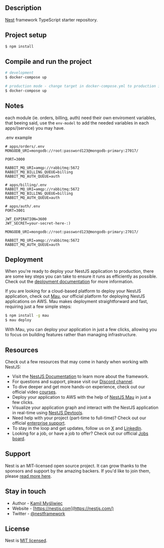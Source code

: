 ## Description

[Nest](https://github.com/nestjs/nest) framework TypeScript starter repository.

## Project setup

```bash
$ npm install
```

## Compile and run the project

```bash
# development
$ docker-compose up

# production mode - change target in docker-compose.yml to production intead of development
$ docker-compose up
```

## Notes

each module (ie. orders, billing, auth) need their own enviroment variables, that beeing said, use the `env-model` to add the needed variables in each apps/(service) you may have.

.env example

```
# apps/orders/.env
MONGODB_URI=mongodb://root:password123@mongodb-primary:27017/

PORT=3000

RABBIT_MQ_URI=amqp://rabbitmq:5672
RABBIT_MQ_BILLING_QUEUE=billing
RABBIT_MQ_AUTH_QUEUE=auth

# apps/billing/.env
RABBIT_MQ_URI=amqp://rabbitmq:5672
RABBIT_MQ_BILLING_QUEUE=billing
RABBIT_MQ_AUTH_QUEUE=auth

# apps/auth/.env
PORT=3001

JWT_EXPIRATION=3600
JWT_SECRET=your-secret-here-:)

MONGODB_URI=mongodb://root:password123@mongodb-primary:27017/

RABBIT_MQ_URI=amqp://rabbitmq:5672
RABBIT_MQ_AUTH_QUEUE=auth
```

## Deployment

When you're ready to deploy your NestJS application to production, there are some key steps you can take to ensure it runs as efficiently as possible. Check out the [deployment documentation](https://docs.nestjs.com/deployment) for more information.

If you are looking for a cloud-based platform to deploy your NestJS application, check out [Mau](https://mau.nestjs.com), our official platform for deploying NestJS applications on AWS. Mau makes deployment straightforward and fast, requiring just a few simple steps:

```bash
$ npm install -g mau
$ mau deploy
```

With Mau, you can deploy your application in just a few clicks, allowing you to focus on building features rather than managing infrastructure.

## Resources

Check out a few resources that may come in handy when working with NestJS:

- Visit the [NestJS Documentation](https://docs.nestjs.com) to learn more about the framework.
- For questions and support, please visit our [Discord channel](https://discord.gg/G7Qnnhy).
- To dive deeper and get more hands-on experience, check out our official video [courses](https://courses.nestjs.com/).
- Deploy your application to AWS with the help of [NestJS Mau](https://mau.nestjs.com) in just a few clicks.
- Visualize your application graph and interact with the NestJS application in real-time using [NestJS Devtools](https://devtools.nestjs.com).
- Need help with your project (part-time to full-time)? Check out our official [enterprise support](https://enterprise.nestjs.com).
- To stay in the loop and get updates, follow us on [X](https://x.com/nestframework) and [LinkedIn](https://linkedin.com/company/nestjs).
- Looking for a job, or have a job to offer? Check out our official [Jobs board](https://jobs.nestjs.com).

## Support

Nest is an MIT-licensed open source project. It can grow thanks to the sponsors and support by the amazing backers. If you'd like to join them, please [read more here](https://docs.nestjs.com/support).

## Stay in touch

- Author - [Kamil Myśliwiec](https://twitter.com/kammysliwiec)
- Website - [https://nestjs.com](https://nestjs.com/)
- Twitter - [@nestframework](https://twitter.com/nestframework)

## License

Nest is [MIT licensed](https://github.com/nestjs/nest/blob/master/LICENSE).
